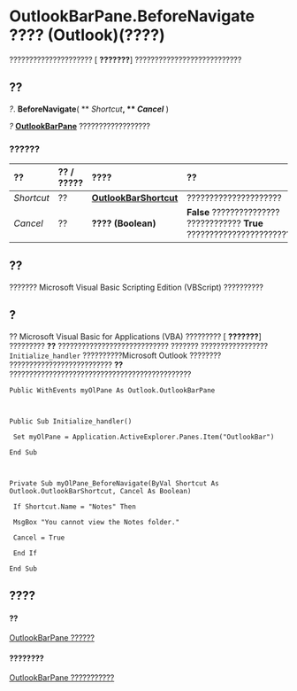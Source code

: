 
# OutlookBarPane.BeforeNavigate ???? (Outlook)(????)

????????????????????? [ **???????**] ???????????????????????????


## ??

 _?_. **BeforeNavigate**( ** _Shortcut_**, ** _Cancel_** )

 _?_ **[OutlookBarPane](f8e6aa05-7a66-64f2-5a6a-ea639b6bbc59.md)** ??????????????????


### ??????



|**??**|**?? / ?????**|**????**|**??**|
|:-----|:-----|:-----|:-----|
| _Shortcut_|??|**[OutlookBarShortcut](fae05770-1b06-1ddd-e2db-8428e64bd1e2.md)**|?????????????????????|
| _Cancel_|??|**???? (Boolean)**|**False** ??????????????? ???????????? **True** ??????????????????????????|

## ??

??????? Microsoft Visual Basic Scripting Edition (VBScript) ??????????


## ?

?? Microsoft Visual Basic for Applications (VBA) ????????? [ **???????**] ????????? **??** ???????????????????????????? ??????? ????????????????? `Initialize_handler` ??????????Microsoft Outlook ???????? ?????????????????????????? **??** ??????????????????????????????????????????????


```
Public WithEvents myOlPane As Outlook.OutlookBarPane 
 
 
 
Public Sub Initialize_handler() 
 
 Set myOlPane = Application.ActiveExplorer.Panes.Item("OutlookBar") 
 
End Sub 
 
 
 
Private Sub myOlPane_BeforeNavigate(ByVal Shortcut As Outlook.OutlookBarShortcut, Cancel As Boolean) 
 
 If Shortcut.Name = "Notes" Then 
 
 MsgBox "You cannot view the Notes folder." 
 
 Cancel = True 
 
 End If 
 
End Sub
```


## ????


#### ??


[OutlookBarPane ??????](f8e6aa05-7a66-64f2-5a6a-ea639b6bbc59.md)
#### ????????


[OutlookBarPane ???????????](http://msdn.microsoft.com/library/c5453689-853b-d247-6be7-8d1f839eded7%28Office.15%29.aspx)